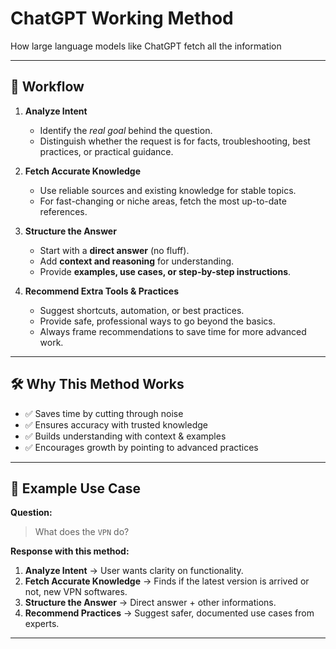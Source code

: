 # ChatGPT Working Method

How large language models like ChatGPT fetch all the information 

---

## 🚀 Workflow

1. **Analyze Intent**  
   - Identify the *real goal* behind the question.  
   - Distinguish whether the request is for facts, troubleshooting, best practices, or practical guidance.  

2. **Fetch Accurate Knowledge**  
   - Use reliable sources and existing knowledge for stable topics.  
   - For fast-changing or niche areas, fetch the most up-to-date references.  

3. **Structure the Answer**  
   - Start with a **direct answer** (no fluff).  
   - Add **context and reasoning** for understanding.  
   - Provide **examples, use cases, or step-by-step instructions**.  

4. **Recommend Extra Tools & Practices**  
   - Suggest shortcuts, automation, or best practices.  
   - Provide safe, professional ways to go beyond the basics.  
   - Always frame recommendations to save time for more advanced work.  

---

## 🛠 Why This Method Works

- ✅ Saves time by cutting through noise  
- ✅ Ensures accuracy with trusted knowledge  
- ✅ Builds understanding with context & examples  
- ✅ Encourages growth by pointing to advanced practices  

---

## 📌 Example Use Case

**Question:**  
> What does the `VPN` do?

**Response with this method:**  
1. **Analyze Intent** → User wants clarity on functionality.  
2. **Fetch Accurate Knowledge** → Finds if the latest version is arrived or not, new VPN softwares.
3. **Structure the Answer** → Direct answer + other informations.  
4. **Recommend Practices** → Suggest safer, documented use cases from experts.
---
